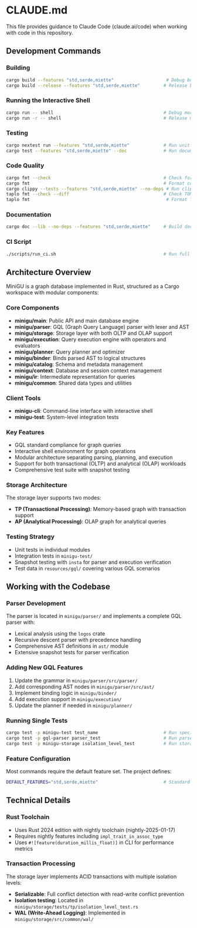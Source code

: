 # CLAUDE.md

This file provides guidance to Claude Code (claude.ai/code) when working with code in this repository.

## Development Commands

### Building
```bash
cargo build --features "std,serde,miette"                    # Debug build
cargo build --release --features "std,serde,miette"         # Release build
```

### Running the Interactive Shell
```bash
cargo run -- shell                                          # Debug mode
cargo run -r -- shell                                       # Release mode
```

### Testing
```bash
cargo nextest run --features "std,serde,miette"             # Run unit tests with nextest
cargo test --features "std,serde,miette" --doc              # Run documentation tests
```

### Code Quality
```bash
cargo fmt --check                                           # Check formatting
cargo fmt                                                   # Format code
cargo clippy --tests --features "std,serde,miette" --no-deps # Run clippy lints
taplo fmt --check --diff                                    # Check TOML formatting
taplo fmt                                                    # Format TOML files
```

### Documentation
```bash
cargo doc --lib --no-deps --features "std,serde,miette"     # Build documentation
```

### CI Script
```bash
./scripts/run_ci.sh                                         # Run full CI pipeline locally
```

## Architecture Overview

MiniGU is a graph database implemented in Rust, structured as a Cargo workspace with modular components:

### Core Components
- **minigu/main**: Public API and main database engine
- **minigu/parser**: GQL (Graph Query Language) parser with lexer and AST
- **minigu/storage**: Storage layer with both OLTP and OLAP support
- **minigu/execution**: Query execution engine with operators and evaluators
- **minigu/planner**: Query planner and optimizer
- **minigu/binder**: Binds parsed AST to logical structures
- **minigu/catalog**: Schema and metadata management
- **minigu/context**: Database and session context management
- **minigu/ir**: Intermediate representation for queries
- **minigu/common**: Shared data types and utilities

### Client Tools
- **minigu-cli**: Command-line interface with interactive shell
- **minigu-test**: System-level integration tests

### Key Features
- GQL standard compliance for graph queries
- Interactive shell environment for graph operations
- Modular architecture separating parsing, planning, and execution
- Support for both transactional (OLTP) and analytical (OLAP) workloads
- Comprehensive test suite with snapshot testing

### Storage Architecture
The storage layer supports two modes:
- **TP (Transactional Processing)**: Memory-based graph with transaction support
- **AP (Analytical Processing)**: OLAP graph for analytical queries

### Testing Strategy
- Unit tests in individual modules
- Integration tests in `minigu-test/`
- Snapshot testing with `insta` for parser and execution verification
- Test data in `resources/gql/` covering various GQL scenarios

## Working with the Codebase

### Parser Development
The parser is located in `minigu/parser/` and implements a complete GQL parser with:
- Lexical analysis using the `logos` crate
- Recursive descent parser with precedence handling
- Comprehensive AST definitions in `ast/` module
- Extensive snapshot tests for parser verification

### Adding New GQL Features
1. Update the grammar in `minigu/parser/src/parser/`
2. Add corresponding AST nodes in `minigu/parser/src/ast/`
3. Implement binding logic in `minigu/binder/`
4. Add execution support in `minigu/execution/`
5. Update the planner if needed in `minigu/planner/`

### Running Single Tests
```bash
cargo test -p minigu-test test_name                         # Run specific test  
cargo test -p gql-parser parser_test                        # Run parser tests
cargo test -p minigu-storage isolation_level_test           # Run storage isolation tests
```

### Feature Configuration
Most commands require the default feature set. The project defines:
```bash
DEFAULT_FEATURES="std,serde,miette"                         # Standard feature set used in CI
```

## Technical Details

### Rust Toolchain
- Uses Rust 2024 edition with nightly toolchain (nightly-2025-01-17)
- Requires nightly features including `impl_trait_in_assoc_type`
- Uses `#![feature(duration_millis_float)]` in CLI for performance metrics

### Transaction Processing
The storage layer implements ACID transactions with multiple isolation levels:
- **Serializable**: Full conflict detection with read-write conflict prevention
- **Isolation testing**: Located in `minigu/storage/tests/tp/isolation_level_test.rs`
- **WAL (Write-Ahead Logging)**: Implemented in `minigu/storage/src/common/wal/`
  

